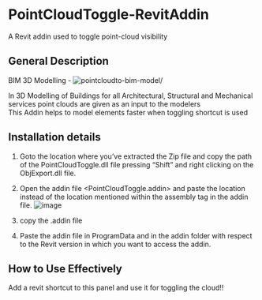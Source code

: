 # PointCloudToggle-RevitAddin
A Revit addin used to toggle point-cloud visibility  


## General Description

BIM 3D Modelling - 
![pointcloudto-bim-model](https://user-images.githubusercontent.com/96645509/194323614-13745f39-3d5d-48e0-a961-bdd56ecbe671.jpg)/

In 3D Modelling of Buildings for all Architectural, Structural and Mechanical services point clouds are given as an input to the modelers\
This Addin helps to model elements faster when toggling shortcut is used

## Installation details

1.	Goto the location where you’ve extracted the Zip file and copy the path of the PointCloudToggle.dll file pressing “Shift” and right clicking on the ObjExport.dll file.  
2.	Open the addin file <PointCloudToggle.addin> and paste the location instead of the location mentioned within the assembly tag in the addin file.
![image](https://user-images.githubusercontent.com/96645509/194313058-a429f946-536d-440b-acb7-6861c9b7924e.png)

3.	copy the .addin file 

4.	Paste the addin file in ProgramData and in the addin folder with respect to the Revit version in which you want to access the addin.
 
## How to Use Effectively
Add a revit shortcut to this panel and use it for toggling the cloud!!
